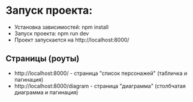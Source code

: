 # Запуск проекта:

- Установка зависимостей: npm install
- Запуск проекта: npm run dev
- Проект запускается на http://localhost:8000/


## Страницы (роуты)

- http://localhost:8000/ - страница "список персонажей" (табличка и пагинация)
- http://localhost:8000/diagram - страница "диаграмма" (столбчатая диаграмма и пагинация)
